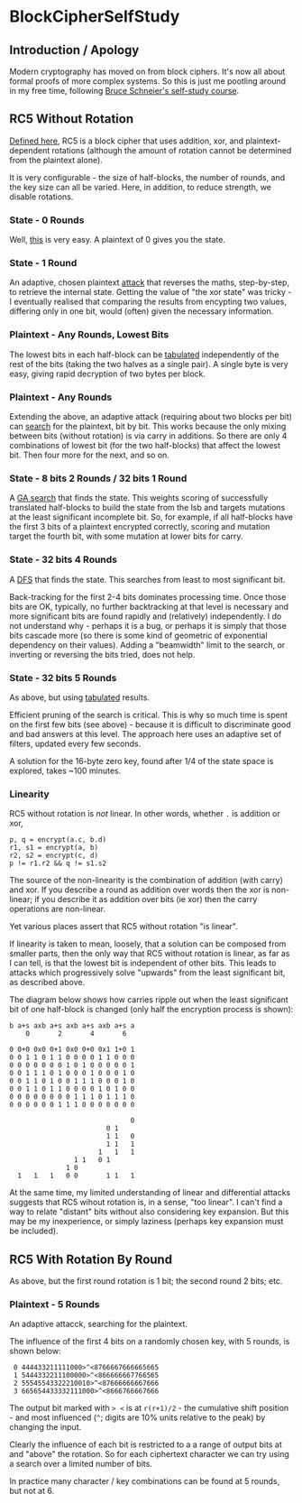 # BlockCipherSelfStudy

## Introduction / Apology

Modern cryptography has moved on from block ciphers.  It's now all about
formal proofs of more complex systems.  So this is just me pootling around in
my free time, following [Bruce Schneier's self-study
course](https://github.com/andrewcooke/BlockCipherSelfStudy.jl/blob/master/doc/schneier-self-study.pdf).

## RC5 Without Rotation

[Defined
here](https://github.com/andrewcooke/BlockCipherSelfStudy.jl/blob/master/doc/rivest-rc5.pdf),
RC5 is a block cipher that uses addition, xor, and plaintext-dependent
rotations (although the amount of rotation cannot be determined from the
plaintext alone).

It is very configurable - the size of half-blocks, the number of rounds, and
the key size can all be varied.  Here, in addition, to reduce strength, we
disable rotations.

### State - 0 Rounds

Well,
[this](https://github.com/andrewcooke/BlockCipherSelfStudy.jl/blob/master/src/RC5.jl#L142)
is very easy.  A plaintext of 0 gives you the state.

### State - 1 Round

An adaptive, chosen plaintext
[attack](https://github.com/andrewcooke/BlockCipherSelfStudy.jl/blob/master/src/RC5.jl#L164)
that reverses the maths, step-by-step, to retrieve the internal state.
Getting the value of "the xor state" was tricky - I eventually realised that
comparing the results from encypting two values, differing only in one bit,
would (often) given the necessary information.

### Plaintext - Any Rounds, Lowest Bits

The lowest bits in each half-block can be
[tabulated](https://github.com/andrewcooke/BlockCipherSelfStudy.jl/blob/master/src/RC5.jl#L242)
independently of the rest of the bits (taking the two halves as a single
pair).  A single byte is very easy, giving rapid decryption of two bytes per
block.

### Plaintext - Any Rounds

Extending the above, an adaptive attack (requiring about two blocks per bit)
can
[search](https://github.com/andrewcooke/BlockCipherSelfStudy.jl/blob/master/src/RC5.jl#L295)
for the plaintext, bit by bit.  This works because the only mixing between
bits (without rotation) is via carry in additions.  So there are only 4
combinations of lowest bit (for the two half-blocks) that affect the lowest
bit.  Then four more for the next, and so on.

### State - 8 bits 2 Rounds / 32 bits 1 Round

A [GA
search](https://github.com/andrewcooke/BlockCipherSelfStudy.jl/blob/master/src/RC5.jl#L32)
that finds the state.  This weights scoring of successfully translated
half-blocks to build the state from the lsb and targets mutations at the least
significant incomplete bit.  So, for example, if all half-blocks have the
first 3 bits of a plaintext encrypted correctly, scoring and mutation target
the fourth bit, with some mutation at lower bits for carry.

### State - 32 bits 4 Rounds

A
[DFS](https://github.com/andrewcooke/BlockCipherSelfStudy.jl/blob/master/src/RC5.jl#L438)
that finds the state.  This searches from least to most significant bit.

Back-tracking for the first 2-4 bits dominates processing time.  Once those
bits are OK, typically, no further backtracking at that level is necessary and
more significant bits are found rapidly and (relatively) independently.  I do
not understand why - perhaps it is a bug, or perhaps it is simply that those
bits cascade more (so there is some kind of geometric of exponential
dependency on their values).  Adding a "beamwidth" limit to the search, or
inverting or reversing the bits tried, does not help.

### State - 32 bits 5 Rounds

As above, but using
[tabulated](https://github.com/andrewcooke/BlockCipherSelfStudy.jl/blob/master/src/RC5.jl#L561)
results.

Efficient pruning of the search is critical.  This is why so much time is
spent on the first few bits (see above) - because it is difficult to
discriminate good and bad answers at this level.  The approach here uses an
adaptive set of filters, updated every few seconds.

A solution for the 16-byte zero key, found after 1/4 of the state space is
explored, takes ~100 minutes.

### Linearity

RC5 without rotation is *not* linear.  In other words, whether `.` is addition
or xor,

```
p, q = encrypt(a.c, b.d)
r1, s1 = encrypt(a, b)
r2, s2 = encrypt(c, d)
p != r1.r2 && q != s1.s2
```

The source of the non-linearity is the combination of addition (with carry)
and xor.  If you describe a round as addition over words then the xor is
non-linear; if you describe it as addition over bits (ie xor) then the carry
operations are non-linear.

Yet various places assert that RC5 without rotation "is linear".

If linearity is taken to mean, loosely, that a solution can be composed from
smaller parts, then the only way that RC5 without rotation is linear, as far
as I can tell, is that the lowest bit is independent of other bits.  This
leads to attacks which progressively solve "upwards" from the least
significant bit, as described above.

The diagram below shows how carries ripple out when the least significant bit
of one half-block is changed (only half the encryption process is shown):

```
b a+s axb a+s axb a+s axb a+s a
    0       2       4       6  
                               
0 0+0 0x0 0+1 0x0 0+0 0x1 1+0 1
0 0 1 1 0 1 1 0 0 0 0 1 1 0 0 0
0 0 0 0 0 0 0 1 0 1 0 0 0 0 0 1
0 0 1 1 1 0 1 0 0 0 1 0 0 0 1 0
0 0 1 1 0 1 0 0 1 1 1 0 0 0 1 0
0 0 1 1 0 1 1 0 0 0 0 1 0 1 0 0
0 0 0 0 0 0 0 0 1 1 1 0 1 1 1 0
0 0 0 0 0 0 1 1 1 0 0 0 0 0 0 0

                              0
                        0 1    
                        1 1   0
                        1 1   1
                      1   1   1
                1 1   0 1      
              1 0              
  1   1   1   0 0       1 1   1
```

At the same time, my limited understanding of linear and differential attacks
suggests that RC5 wihout rotation is, in a sense, "too linear".  I can't find
a way to relate "distant" bits without also considering key expansion.  But
this may be my inexperience, or simply laziness (perhaps key expansion must be
included).

## RC5 With Rotation By Round

As above, but the first round rotation is 1 bit; the second round 2 bits; etc.

### Plaintext - 5 Rounds 

An adaptive attacck, searching for the plaintext.

The influence of the first 4 bits on a randomly chosen key, with 5 rounds, is
shown below:

```
 0 444433211111000>^<8766667666665665
 1 5444332211100000>^<866666667766565
 2 55545543322210010>^<87666666667666
 3 665654433332111000>^<8666766667666
```

The output bit marked with `> <` is at `r(r+1)/2` - the cumulative shift
position - and most influenced (`^`; digits are 10% units relative to the
peak) by changing the input.

Clearly the influence of each bit is restricted to a a range of output bits at
and "above" the rotation.  So for each ciphertext character we can try using a
search over a limited number of bits.

In practice many character / key combinations can be found at 5 rounds, but
not at 6.

<!--
[![Build Status](https://travis-ci.org/andrewcooke/BlockCipherSelfStudy.jl.png)](https://travis-ci.org/andrewcooke/BlockCipherSelfStudy.jl)
-->
